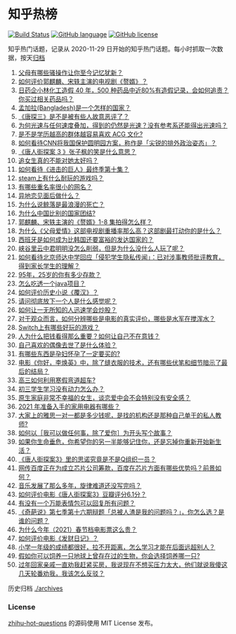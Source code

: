 # 知乎热榜
[![Build Status](https://github.com/ToWeLong/zhihu-hot-questions/workflows/CI/badge.svg)](https://github.com/ToWeLong/zhihu-hot-questions/actions)
[![GitHub language](https://img.shields.io/badge/language-golang-orange.svg)](https://golang.org/)
[![GitHub license](https://img.shields.io/github/license/ToWeLong/zhihu-hot-questions)](https://github.com/ToWeLong/zhihu-hot-questions/blob/main/LICENSE)

知乎热门话题，记录从 2020-11-29 日开始的知乎热门话题。每小时抓取一次数据，按天[归档](./archives)

<!-- BEGIN -->

1. [父母有哪些骚操作让你至今记忆犹新？](https://www.zhihu.com/question/306434148)
1. [如何评价郭麒麟、宋轶主演的电视剧《赘婿》？](https://www.zhihu.com/question/432766247)
1. [日药企小林化工造假 40 年，500 种药品中近80%有造假记录，会如何追责？你买过相关药品吗？](https://www.zhihu.com/question/443934317)
1. [孟加拉(Bangladesh)是一个怎样的国家？](https://www.zhihu.com/question/38454447)
1. [《唐探三》是不是被有些人故意恶评了？](https://www.zhihu.com/question/444157762)
1. [为何光速与任何速度叠加，得到的仍然是光速？没有参考系还能得出光速吗？](https://www.zhihu.com/question/435634407)
1. [是不是学历越高的群体越容易喜欢 ACG 文化?](https://www.zhihu.com/question/438677613)
1. [如何看待CNN将我国保护圆明园方案，称作是「尖锐的排外政治姿态」？](https://www.zhihu.com/question/444495574)
1. [《唐人街探案 3 》张子枫的笑是什么意思？](https://www.zhihu.com/question/444051232)
1. [追女生真的不能对她太好吗？](https://www.zhihu.com/question/435541311)
1. [如何看待《进击的巨人》最终季第十集？](https://www.zhihu.com/question/444463066)
1. [steam上有什么耐玩的游戏吗？](https://www.zhihu.com/question/435717204)
1. [有哪些重名率很小的网名？](https://www.zhihu.com/question/371252088)
1. [异地恋见面后做什么？](https://www.zhihu.com/question/439485848)
1. [为什么说鲸落是最浪漫的死亡？](https://www.zhihu.com/question/440958548)
1. [为什么中国比别的国家团结?](https://www.zhihu.com/question/385179186)
1. [郭麒麟、宋轶主演的《赘婿》1-8 集拍得怎么样？](https://www.zhihu.com/question/444400689)
1. [为什么《父母爱情》这部电视剧重播率那么高？这部剧最打动你的是什么？](https://www.zhihu.com/question/425708262)
1. [西班牙是如何成为比韩国还要富裕的发达国家的？](https://www.zhihu.com/question/59898819)
1. [峡谷里云中君明明没怎么削弱，但是为什么没什么人玩了呢？](https://www.zhihu.com/question/417747809)
1. [如何看待北京师达中学回应「侵犯学生隐私传闻」：已对涉事教师批评教育，得到家长学生的理解？](https://www.zhihu.com/question/444282751)
1. [95年，25岁的你有多少存款？](https://www.zhihu.com/question/414209302)
1. [怎么吃透一个java项目？](https://www.zhihu.com/question/422346147)
1. [如何评价历史小说《覆汉》？](https://www.zhihu.com/question/306835490)
1. [请问彻底放下一个人是什么感觉呢？](https://www.zhihu.com/question/352840942)
1. [如何让一无所知的人迅速学会炒股？](https://www.zhihu.com/question/29596576)
1. [对于观众而言，如何分辨哪些是电影的真实评价，哪些是水军在搅浑水？](https://www.zhihu.com/question/444229926)
1. [Switch上有哪些好玩的游戏？](https://www.zhihu.com/question/58951987)
1. [人为什么把钱看得那么重要？如何让自己不在意钱？](https://www.zhihu.com/question/439512053)
1. [自己喜欢的偶像去世了是什么体验？](https://www.zhihu.com/question/358384011)
1. [有哪些东西是孕妇怀孕了一定要买的?](https://www.zhihu.com/question/357781178)
1. [电影《你好，李焕英》中，除了缝衣服的技术，还有哪些伏笔和细节暗示了最后的结局？](https://www.zhihu.com/question/444054983)
1. [高三如何利用寒假弯道超车?](https://www.zhihu.com/question/365781009)
1. [初三学生学习没有动力怎么办？](https://www.zhihu.com/question/442907575)
1. [原生家庭非常不幸福的女生，谈恋爱中会不会特别没有安全感？](https://www.zhihu.com/question/331897067)
1. [2021 年准备入手的家用电器有哪些？](https://www.zhihu.com/question/437020815)
1. [大家上的雅思一对一都是多少钱呢，是找的机构还是那种自己单干的私人教师?](https://www.zhihu.com/question/405513436)
1. [如何以［我可以做任何事，除了爱你］为开头写个故事？](https://www.zhihu.com/question/437708539)
1. [如果你生命垂危，你希望你的另一半能够记住你，还是忘掉你重新开始新生活？](https://www.zhihu.com/question/305252260)
1. [《唐人街探案3》里的思诺究竟是不是Q组织一员？](https://www.zhihu.com/question/444078741)
1. [网传百度正在为成立芯片公司筹款，百度在芯片方面有哪些优势吗？前景如何？](https://www.zhihu.com/question/443815175)
1. [音乐发展了那么多年，旋律难道还没写完吗？](https://www.zhihu.com/question/402556395)
1. [如何评价电影《唐人街探案3》豆瓣评分6.1分？](https://www.zhihu.com/question/444222726)
1. [有没有一个万能表情包可以回复所有问题？](https://www.zhihu.com/question/341311495)
1. [《奇葩说》第七季第十六期辩题「总被人渣是我的问题吗？」，你怎么选？是谁的问题？](https://www.zhihu.com/question/444210166)
1. [为什么今年（2021）春节档电影票这么贵？](https://www.zhihu.com/question/442391364)
1. [如何评价电影《发财日记》？](https://www.zhihu.com/question/442710277)
1. [小学一年级的成绩都很好，拉不开距离，怎么学习才能在后面远超别人？](https://www.zhihu.com/question/439054680)
1. [假如你可以饲养一只地球上曾存在过的生物，你会选择饲养哪一只?](https://www.zhihu.com/question/430568590)
1. [过年回家亲戚一直劝我赶紧买房，我说现在不想买压力太大，他们就说我傻这几天轮番劝我，我该怎么反驳？](https://www.zhihu.com/question/444235335)

<!-- END -->

历史归档 [./archives](./archives)


### License
[zhihu-hot-questions](https://github.com/towelong/zhihu-hot-questions) 的源码使用 MIT License 发布。